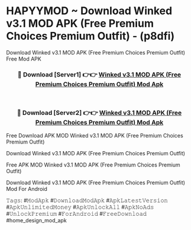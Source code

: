 # HAPYYMOD ~ Download Winked v3.1 MOD APK (Free Premium Choices Premium Outfit) - (p8dfi)
Download Winked v3.1 MOD APK (Free Premium Choices Premium Outfit) Free Mod APK

<div align="center">
<h3>🔴 Download [Server1] 👉👉 <a href="https://apk-comot.site?title=Winked_v3.1_MOD_APK_(Free_Premium_Choices_Premium_Outfit)">Winked v3.1 MOD APK (Free Premium Choices Premium Outfit) Mod Apk</a></h3><br>

<h3>🔴 Download [Server2] 👉👉 <a href="https://apk-comot.site?title=Winked_v3.1_MOD_APK_(Free_Premium_Choices_Premium_Outfit)">Winked v3.1 MOD APK (Free Premium Choices Premium Outfit) Mod Apk</a></h3>
</div>


Free Download APK MOD Winked v3.1 MOD APK (Free Premium Choices Premium Outfit)

Download Winked v3.1 MOD APK (Free Premium Choices Premium Outfit) 

Free APK MOD Winked v3.1 MOD APK (Free Premium Choices Premium Outfit) 

Download Winked v3.1 MOD APK (Free Premium Choices Premium Outfit) Mod For Android

𝚃𝚊𝚐𝚜: #𝙼𝚘𝚍𝙰𝚙𝚔 #𝙳𝚘𝚠𝚗𝚕𝚘𝚊𝚍𝙼𝚘𝚍𝙰𝚙𝚔 #𝙰𝚙𝚔𝙻𝚊𝚝𝚎𝚜𝚝𝚅𝚎𝚛𝚜𝚒𝚘𝚗 #𝙰𝚙𝚔𝚄𝚗𝚕𝚒𝚖𝚒𝚝𝚎𝚍𝙼𝚘𝚗𝚎𝚢 #𝙰𝚙𝚔𝚄𝚗𝚕𝚘𝚌𝚔𝙰𝚕𝚕 #𝙰𝚙𝚔𝙽𝚘𝙰𝚍𝚜 #𝚄𝚗𝚕𝚘𝚌𝚔𝙿𝚛𝚎𝚖𝚒𝚞𝚖 #𝙵𝚘𝚛𝙰𝚗𝚍𝚛𝚘𝚒𝚍 #𝙵𝚛𝚎𝚎𝙳𝚘𝚠𝚗𝚕𝚘𝚊𝚍 #home_design_mod_apk